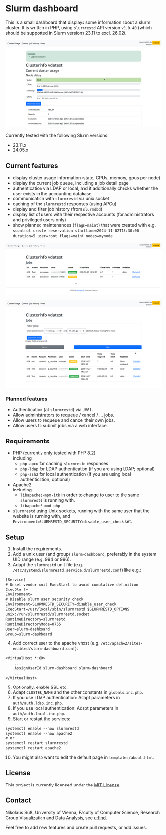 # Slurm dashboard
This is a small dashboard that displays some information about a slurm cluster. It is written in PHP, using `slurmrestd` API version `v0.0.40` (which should be supported in Slurm versions 23.11 to excl. 26.02).

![Resource overview](./imgs/resources.png?raw=true "Resource overview")

Currently tested with the following Slurm versions:
- 23.11.x
- 24.05.x

## Current features
- display cluster usage information (state, CPUs, memory, gpus per node)
- display the current job queue, including a job detail page
- authentication via LDAP or local, and it additionally checks whether the user exists in the accounting database
- communication with `slurmrestd` via unix socket
- caching of the `slurmrestd` responses (using APCu)
- display and filter job history (from `slurmdbd`)
- display list of users with their respective accounts (for administrators and privileged users only)
- show planned maintenances (`flags=maint`) that were created with e.g. `scontrol create reservation starttime=2024-11-02T13:30:00 duration=5 user=root flags=maint nodes=mynode`

![Job queue](./imgs/queue.png?raw=true "Job queue")

![Job history](./imgs/job_history.png?raw=true "Job history")

### Planned features
- Authentication (at `slurmrestd`) via JWT.
- Allow administrators to requeue / cancel / ... jobs.
- Allow users to requeue and cancel their own jobs.
- Allow users to submit jobs via a web interface.

## Requirements
- PHP (currently only tested with PHP 8.2)<br>
  including
  - `php-apcu` for caching `slurmrestd` responses
  - `php-ldap` for LDAP authentication (if you are using LDAP; optional)
  - `php-ssh2` for local authentication (if you are using local authentication; optional)
- Apache2<br>
  including
  - `libapache2-mpm-itk` in order to change to user to the same `slurmrestd` is running with.
  - `libapache2-mod-php`
- `slurmrestd` using Unix sockets, running with the same user that the website is running with, and `Environment=SLURMRESTD_SECURITY=disable_user_check` set.

## Setup
1. Install the requirements.
2. Add a unix user (and group) `slurm-dashboard`, preferably in the system UID range (e.g. 994 or 996).
3. Adapt the `slurmrestd` unit file (e.g. `/etc/systemd/slurmrestd.service.d/slurmrestd.conf`) like e.g.:
```
[Service]
# Unset vendor unit ExecStart to avoid cumulative definition
ExecStart=
Environment=
# Disable slurm user security check
Environment=SLURMRESTD_SECURITY=disable_user_check
ExecStart=/usr/local/sbin/slurmrestd $SLURMRESTD_OPTIONS unix:/run/slurmrestd/slurmrestd.socket
RuntimeDirectory=slurmrestd
RuntimeDirectoryMode=0755
User=slurm-dashboard
Group=slurm-dashboard
```
4. Add correct user to the apache vhost (e.g. `/etc/apache2/sites-enabled/slurm-dashboard.conf`):
```
<VirtualHost *:80>
    ...
    AssignUserId slurm-dashboard slurm-dashboard
    ...
</VirtualHost>
```
5. Optionally, enable SSL etc.
6. Adapt `CLUSTER_NAME` and the other constants in `globals.inc.php`.
7. If you use LDAP authentication: Adapt parameters in `auth/auth.ldap.inc.php`.
8. If you use local authentication: Adapt parameters in `auth/auth.local.inc.php`.
9. Start or restart the services:
```
systemctl enable --now slurmrestd
systemctl enable --now apache2
# or
systemctl restart slurmrestd
systemctl restart apache2
```
10. You might also want to edit the default page in `templates/about.html`.

## License
This project is currently licensed under the [MIT License](https://github.com/nikolaussuess/slurm-dashboard/blob/master/LICENSE).

## Contact
Nikolaus Süß, University of Vienna, Faculty of Computer Science, Research Group Visualization and Data Analysis, see <a href="https://ufind.univie.ac.at/de/person.html?id=109904">u:find</a>.

Feel free to add new features and create pull requests, or add issues.